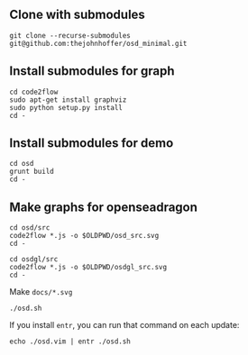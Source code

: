 ## Clone with submodules

```
git clone --recurse-submodules git@github.com:thejohnhoffer/osd_minimal.git
```

## Install submodules for graph

```
cd code2flow
sudo apt-get install graphviz
sudo python setup.py install
cd -
```

## Install submodules for demo

```
cd osd
grunt build
cd -
```

## Make graphs for openseadragon

```
cd osd/src
code2flow *.js -o $OLDPWD/osd_src.svg
cd -

cd osdgl/src
code2flow *.js -o $OLDPWD/osdgl_src.svg
cd -
```

Make `docs/*.svg`

```
./osd.sh
```

If you install `entr`, you can run that command on each update:

```
echo ./osd.vim | entr ./osd.sh
```
